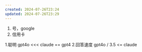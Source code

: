 ```yaml
---
created: 2024-07-26T23:24
updated: 2024-07-26T23:29
---
```

1. 号，google
2. 信用卡


1.聪明 gpt4o <<< claude == gpt4
2.回答速度 gpt4o / 3.5 <= claude